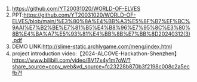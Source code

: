 1. https://github.com/YT20031020/WORLD-OF-ELVES
2. PPT:https://github.com/YT20031020/WORLD-OF-ELVES/blob/main/%E3%80%8A%E4%BB%A3%E5%8F%B7%EF%BC%9AAI%E7%B2%BE%E7%81%B5%E4%B8%96%E7%95%8C%E3%80%8B%E4%BA%A7%E5%93%81%E4%BB%8B%E7%BB%8D20240312(3).pdf
3. DEMO LINK:http://slime-static.archlygame.com/meng/index.html
4. project introduction video:【2024-ALCOVE-Hackathon-Shenzhen】 https://www.bilibili.com/video/BV17x4y1m7oW/?share_source=copy_web&vd_source=fc23228b870b3f2198c008c2a5ecfb7f

